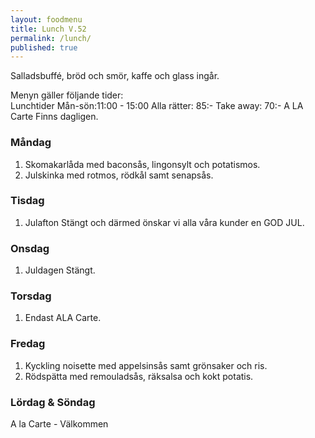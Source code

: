 ```yaml
---
layout: foodmenu
title: Lunch V.52
permalink: /lunch/
published: true
---
```

Salladsbuffé, bröd och smör, kaffe och glass ingår.

Menyn gäller följande tider:  
Lunchtider  Mån-sön:11:00 - 15:00
Alla rätter: 85:- Take away: 70:-
A LA Carte Finns dagligen.

### Måndag
1. Skomakarlåda med baconsås, lingonsylt och potatismos.
2. Julskinka med rotmos, rödkål samt senapsås.

### Tisdag
1. Julafton Stängt och därmed önskar vi alla våra kunder en GOD JUL.


### Onsdag
1. Juldagen Stängt.


### Torsdag
1. Endast ALA Carte. 

 
### Fredag
1. Kyckling noisette med appelsinsås samt grönsaker och ris.
2. Rödspätta med remouladsås, räksalsa och kokt potatis.
                                                                                                    
                   
### Lördag & Söndag
A la Carte - Välkommen
